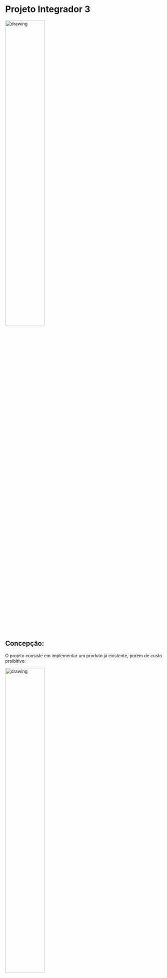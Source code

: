 # Projeto Integrador 3
<img src="https://user-images.githubusercontent.com/17687969/207394502-023f39c8-d682-4d9e-b9fc-01e98b6d5a4a.jpg" alt="drawing" width="50%"/>

## Concepção:

O projeto consiste em implementar um produto já existente, porém de custo proibitivo:

<img src="https://user-images.githubusercontent.com/17687969/207396438-5dea248a-152a-49d1-897b-841934cdbb2c.png" alt="drawing" width="50%"/>

Este é uma placar de Esgrima, para a modalidade Épée, sua função é avaliar se o ataque da espada dos jogadores foi válido.

O objvetivo é implemantar esta funcionalidade com o menor curto possível.

## Design:

O Desing externo terá como base o sistema comercial, já que vem sendo utilizado pelos esportistas que estão acostumados com seu método de funcionamento.
Já o desing interno será construido ao redor do microcontrolador ESP32, que possui capacidade de transmissão sem fio á longa distância, ACD interno, e nessa versão LOLIN32 Lite, também possui capacidade de carregar e funcionar através de uma célula de lítio, que será a fonte de energia para os transmissores dos jogadores.

### Regras de funcionamento do equipamento oficial:

  O sistema oficial, utilizado nas olimpíadas por exemplo, é ligado através de cabos conectados nas costas do jogadores e mantido tensionado por um sistema de polias, este é monitorado á uma velocidade de 500Hz, ou seja, o tempo máximo de detecção é de 2ms, o sistema também indetifica empates, quando os dois jogadores obtém um toque válido em um invertavo inferior á 40ms, acendendo os dois lados do placar

Construção padrão da espada:

![image](https://user-images.githubusercontent.com/17687969/207399514-a4f31b9b-77c6-456a-bf90-6ee5c1d06391.png)

A espada elétrica possui 3 contatos:
* Guard: É conectado ao terra, também está presente no cabo da espada, fazendo contado direto com o corpo do jogador
* Tip e Return Tip: Eles conectam um push button que está na ponta da espada leitura, enviando e recebando um sinal

### Analisando o Sistema Comercial:

![image](https://user-images.githubusercontent.com/17687969/207403761-3cff4c21-5a13-4ee1-bafd-dd9cb72e99c3.png)

Esta é a parte analógica do sistema, notasse que ele possui um capacitor variável, que provavelmente é utilizado para a regulação de um ressonador, considerando o indutor ao lado na mesma parte do circuito.

![image](https://user-images.githubusercontent.com/17687969/207403809-dec8dfef-bd0c-455a-9687-8d5b82bf30b4.png)

  Sinal emitido do aparelho capturado pelo osciloscópio, sem a espada, aparentemente a oscilação está sub amortecida, o que índica que se espera alguma capacitância da espada, afim de trazer próximo á ressonância.

![image](https://user-images.githubusercontent.com/17687969/207403854-87014f6a-c9e2-45fd-b77c-828c1e6fdf6c.png)

  Em cinza é a forma de onda padrão, com a espada tocando em uma  não condutiva, e em amarelo é o sinal com menor capacitância possível que pode ser lido, no caso foi utilizado uma forma pequena de alumínio, o pico no momento t=0 é quando se obtém pressão suficiente para fechar o contato na ponta da espada, notasse que a tensão AC antes do toque é a mesma até poucos microssegundos antes do contado ser fechado, indicando que a partir daquele ponto a espada já estava em contato com a superfície metálica antes da detecção da chave, após o pico de tensão, a componente DC estabiliza para próximo de 0V, indicando a ponta pressionada, e a componente AC agora estabilizada, está cerca de 100mV menor que a referência em cinza, indicando que esta queda é o métrica de detecção que este sistema utiliza.

## Implementação:

### Escolhendo pricípio de funcionamento:

Como nenhuma patente relacionada ao assunto descrimina os valores médios de capacitância, será explorado a seguinte metodologia:

[Circuits and Techniques for Implementing Capacitive Touch Sensing - Technical Articles (allaboutcircuits.com)](https://www.allaboutcircuits.com/technical-articles/circuits-and-techniques-for-implementing-capacitive-touch-sensing/)

Com esta forma espera-se encontrar uma faixa de queda da constante RC, gerada por uma onda quadrada, que esteja em uma faixa de velocidade e tensão legível para o ADC de um microcontrolador.


Testando as leituras com esp32 conectado ao computador:

![image](https://user-images.githubusercontent.com/17687969/207406633-91598bcb-ceae-4028-9618-7d58fddf2514.png)

Em laranja as medidas diretas do adc, e em vermelho a média dos últimos 500 valores, estes valores são referentes apenas à medida da capacitância parasita da protoboard, em paralelo com um resistor de 1MΩ.

Colocando o esp32 em uma bateria e lendo os valores via rede a partir de outro esp32, exceto pela bateria, a metodologia se manteve a mesma:

![image](https://user-images.githubusercontent.com/17687969/207406713-fd8b4566-701f-48f2-8c86-d113d3336099.png)

Medindo um capacitor de 2.2pF na protoboard:

![image](https://user-images.githubusercontent.com/17687969/207406842-03669e8f-c8c9-48b5-a474-4ff941f58206.png)

Provando que a leitura de baixas capacitâncias por este método é possível


### Novas medidas (peak hold):

Estas medidas foram adiquiridas pelo miconcontrolador, já na bateria, com um resistor de descarga de 100KΩ 

![image](https://user-images.githubusercontent.com/17687969/207407322-c9c9fd02-e622-4755-a109-6d8c2b7c402b.png)

Apesar de uma excelente diferença de valores, ela é majoritáriamenta causada pela capacitância do cabo, pois apenas dois cabos estão conectados até o momento que em que pushbutton é apertado, conectando o terceiro fio ao microcontrolador, causando o aumento de capacitância mesmo para um sinal não condutivo, o sinal real é apenas cerca de 30 pontos ( de 4096 ) entre o sinal condutivo e não condutivo.

Baseado nos valores medidos foi levantado o seguinte modelo:

![image](https://user-images.githubusercontent.com/17687969/207423661-31de1535-7c75-4801-ba0e-e7f2a7e4a22e.png)

Sendo C1, 435pF, a capacitância do cabo, e a capacitância da forma de alumínio está estimada em cerca de 20pF em paralelo com C1

### Mudando estratégia: 
Formar um segundo filtro RC para cancelar os efeitos do terceiro fio sendo ligado em paralelo com o segundo fio, somando essas capacitâncias, para tal basta adicionar um segundo resistor que é acoplado quando o botão da ponta é pressionado.

Eureka! Neste ambiente de testes foi possível notar que a geometria do cabo tem um fator crucial nos valores de capacitância dos fios 2 e 3, mais precisamente, que a relação de capacitância entre eles é sempre a mesma, considerando que ambos tem exatamente o memo comprimento, e, a mesma distância do cabo ligado ao terra, é possível avaliar que a capacitância do fio 3 é sempre cerca de 33% do valor do fio 2, sabendo disso, basta conectar um resistor de valor 3 vezes R1, neste caso, 300KΩ para de certa forma, cancelar os efeitos de capacitância do fio 3 sobre a medição, retirando a nescessidade do usuário de calibrar o equipamento.

Teste feito com 100kΩ no segundo fio, como retorno de sinal do botão e 300kΩ no terceiro fio, utilizado como medida do filtro RC, o momento em que o ruído cessa é onde o botão foi apertado, em uma superfície não condutiva, e condutiva:

<img src="https://user-images.githubusercontent.com/17687969/207409785-2a742c3c-02c4-4e33-af1e-c27619fbe15f.png" width="49%"/> <img src="https://user-images.githubusercontent.com/17687969/207409819-9821eae9-1985-470b-a928-d7fdee006ff6.png" width="49%"/>

O resultado final foi este modelo:

![image](https://user-images.githubusercontent.com/17687969/207425338-b1c99e02-5410-409e-b896-acf2a04d06f1.png)

Este modelo foi utilizado para a implementação do sistema usilizando o ESP32 como base.

Após a finalização do modelo e testes através do [ESPCORE](https://github.com/espressif/arduino-esp32) se iniciou a construção da parte física:

### PCB:

![image](https://user-images.githubusercontent.com/17687969/207434530-318e8a57-cfcb-449b-b0ed-035e6ffacba0.png)

A placa foi feita utilizando o Laboratório de Protótipos. 

![image](https://user-images.githubusercontent.com/17687969/207438199-08b3d47d-f612-48c7-a97d-778a7ff80a8e.png)

### Caixa:

A Caixa estipulada para o projeto não foi recebida por problemas de lojística, optou-se por uma outra caixa, de tamanho um pouco maior que seria possível adaptar todas as funções.

![image](https://user-images.githubusercontent.com/17687969/207439109-53cc68eb-aa85-4924-98e2-b88f0ef01b29.png)

### Montagem:

Apesar dos pontos de motagem serem diferentes do planejado, o amplo espaço da placa permitiu fazer outros furos para fixação

![image](https://user-images.githubusercontent.com/17687969/207439406-1d634d03-fa50-4ea0-9c6c-1b51dc7dbbd6.png)

## Operação:

A caixa ficou robusta, fácil de manusear, o afastamento da antena do corpo do esportista garantiu uma boa transmissão de sinal, o prendedor foi suficiente para não se soltar do corpo mesmo durante pulos.

<img src="https://user-images.githubusercontent.com/17687969/207440813-c7bb5e40-e50d-4c19-b14e-71d3c78f75f2.png" width="40%"/> <img src="https://user-images.githubusercontent.com/17687969/207440845-13f5cf0a-d4ee-4214-9250-292aadbb4e9a.png" width="40%"/>

## Referências:

https://patents.google.com/patent/US20060100022

https://patents.google.com/patent/US20010023218A1

https://patents.google.com/patent/US3920242A

